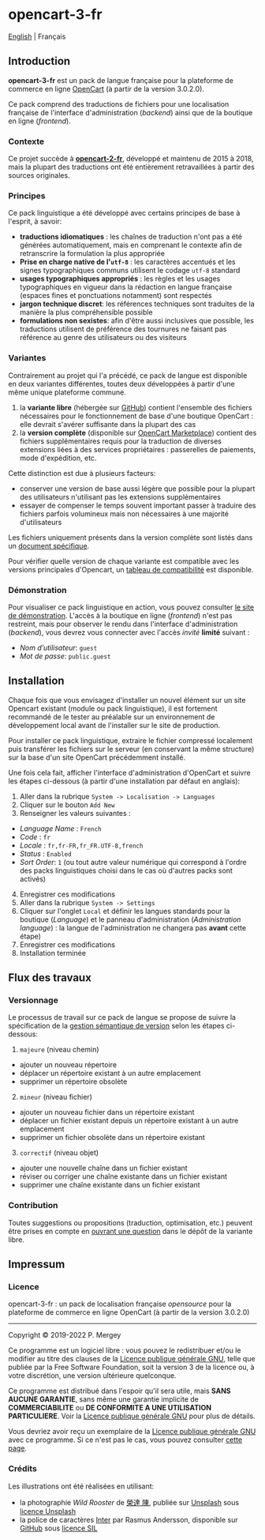 # opencart-3-fr

[English](README.md) | Français

## Introduction

**opencart-3-fr** est un pack de langue française pour la plateforme de commerce en ligne [OpenCart](http://www.opencart.com/) (à partir de la version 3.0.2.0).

Ce pack comprend des traductions de fichiers pour une localisation française de l'interface d'administration (_backend_) ainsi que de la boutique en ligne (_frontend_).

### Contexte

Ce projet succède à [**opencart-2-fr**](https://github.com/gizmecano/opencart-2-fr/), développé et maintenu de 2015 à 2018, mais la plupart des traductions ont été entièrement retravaillées à partir des sources originales.

### Principes

Ce pack linguistique a été développé avec certains principes de base à l'esprit, à savoir:

- **traductions idiomatiques** : les chaînes de traduction n'ont pas a été générées automatiquement, mais en comprenant le contexte afin de retranscrire la formulation la plus appropriée
- **Prise en charge native de l'`utf-8`** : les caractères accentués et les signes typographiques communs utilisent le codage `utf-8` standard
- **usages typographiques appropriés** : les règles et les usages typographiques en vigueur dans la rédaction en langue française (espaces fines et ponctuations notamment) sont respectés
- **jargon technique discret**: les références techniques sont traduites de la manière la plus compréhensible possible
- **formulations non sexistes**: afin d'être aussi inclusives que possible, les traductions utilisent de préférence des tournures ne faisant pas référence au genre des utilisateurs ou des visiteurs

### Variantes

Contrairement au projet qui l'a précédé, ce pack de langue est disponible en deux variantes différentes, toutes deux développées à partir d'une même unique plateforme commune.

  1. la **variante libre** (hébergée sur [GitHub](https://github.com/gizmecano/opencart-3-fr)) contient l'ensemble des fichiers nécessaires pour le fonctionnement de base d'une boutique OpenCart : elle devrait s'avérer suffisante dans la plupart des cas
  2. la **version complète** (disponible sur [OpenCart Marketplace](https://www.opencart.com/index.php?route=marketplace/extension/info&extension_id=40999)) contient des fichiers supplémentaires requis pour la traduction de diverses extensions liées à des services propriétaires : passerelles de paiements, mode d'expédition, etc.

Cette distinction est due à plusieurs facteurs:

  - conserver une version de base aussi légère que possible pour la plupart des utilisateurs n'utilisant pas les extensions supplémentaires
  - essayer de compenser le temps souvent important passer à traduire des fichiers parfois volumineux mais non nécessaires à une majorité d'utilisateurs

Les fichiers uniquement présents dans la version complète sont listés dans un [document spécifique](cleavage.csv).

Pour vérifier quelle version de chaque variante est compatible avec les versions principales d'Opencart, un [tableau de compatibilité](compatibility.csv) est disponible.

### Démonstration

Pour visualiser ce pack linguistique en action, vous pouvez consulter [le site de démonstration](http://ocf.gizmecano.net/). L'accès à la boutique en ligne (_frontend_) n'est pas restreint, mais pour observer le rendu dans l'interface d'administration (_backend_), vous devrez vous connecter avec l'accès _invité_ **limité** suivant :

  - _Nom d’utilisateur_: `guest`
  - _Mot de passe_: `public.guest`

## Installation

Chaque fois que vous envisagez d'installer un nouvel élément sur un site Opencart existant (module ou pack linguistique), il est fortement recommandé de le tester au préalable sur un environnement de développement local avant de l'installer sur le site de production.

Pour installer ce pack linguistique, extraire le fichier compressé localement puis transférer les fichiers sur le serveur (en conservant la même structure) sur la base d'un site OpenCart précédemment installé.

Une fois cela fait, afficher l'interface d'administration d'OpenCart et suivre les étapes ci-dessous (à partir d'une installation par défaut en anglais):

1. Aller dans la rubrique `System -> Localisation -> Languages`
2. Cliquer sur le bouton `Add New`
3. Renseigner les valeurs suivantes :
  - _Language Name_ : `French`
  - _Code_ : `fr`
  - _Locale_ : `fr,fr-FR,fr_FR.UTF-8,french`
  - _Status_ : `Enabled`
  - _Sort Order_: `1` (ou tout autre valeur numérique qui correspond à l'ordre des packs linguistiques choisi dans le cas où d'autres packs sont activés)
4. Enregistrer ces modifications
5. Aller dans la rubrique `System -> Settings`
6. Cliquer sur l'onglet `Local` et définir les langues standards pour la boutique (_Language_) et le panneau d'administration (_Administration language_) : la langue de l'administration ne changera pas **avant** cette étape)
7. Enregistrer ces modifications
8. Installation terminée

## Flux des travaux

### Versionnage

Le processus de travail sur ce pack de langue se propose de suivre la spécification de la [gestion sémantique de version](https://semver.org/lang/fr/) selon les étapes ci-dessous:

1. `majeure` (niveau chemin)
  - ajouter un nouveau répertoire
  - déplacer un répertoire existant à un autre emplacement
  - supprimer un répertoire obsolète
2. `mineur` (niveau fichier)
  - ajouter un nouveau fichier dans un répertoire existant
  - déplacer un fichier existant depuis un répertoire existant à un autre emplacement
  - supprimer un fichier obsolète dans un répertoire existant
3. `correctif` (niveau objet)
  - ajouter une nouvelle chaîne dans un fichier existant
  - réviser ou corriger une chaîne existante dans un fichier existant
  - supprimer une chaîne existante dans un fichier existant

### Contribution

Toutes suggestions ou propositions (traduction, optimisation, etc.) peuvent être prises en compte en [ouvrant une question](https://github.com/gizmecano/opencart-3-fr/issues/new/choose) dans le dépôt de la variante libre.

## Impressum

### Licence

opencart-3-fr : un pack de localisation française _opensource_ pour la plateforme de commerce en ligne OpenCart (à partir de la version 3.0.2.0)

--------------------------------------------------------------------------------

Copyright © 2019-2022 P. Mergey

Ce programme est un logiciel libre : vous pouvez le redistribuer et/ou le modifier au titre des clauses de la [Licence publique générale GNU](LICENSE.md), telle que publiée par la Free Software Foundation, soit la version 3 de la licence ou, à votre discrétion, une version ultérieure quelconque.

Ce programme est distribué dans l'espoir qu'il sera utile, mais **SANS AUCUNE GARANTIE**, sans même une garantie implicite de **COMMERCIABILITE** ou **DE CONFORMITE A UNE UTILISATION PARTICULIERE**. Voir la [Licence publique générale GNU](LICENSE.md) pour plus de détails.

Vous devriez avoir reçu un exemplaire de la [Licence publique générale GNU](LICENSE.md) avec ce programme. Si ce n'est pas le cas, vous pouvez consulter [cette page](https://www.gnu.org/licenses/gpl-3.0.fr.html).

### Crédits

Les illustrations ont été réalisées en utilisant:
  - la photographie _Wild Rooster_ de [榮達 陳](https://unsplash.com/@dareen0987), publiée sur [Unsplash](https://unsplash.com/photos/iHzpnUYS3Zc) sous [licence Unsplash](https://unsplash.com/license)
  - la police de caractères [Inter](https://rsms.me/inter/) par Rasmus Andersson, disponible sur [GitHub](https://github.com/rsms/inter) sous [licence SIL](http://scripts.sil.org/OFL)
